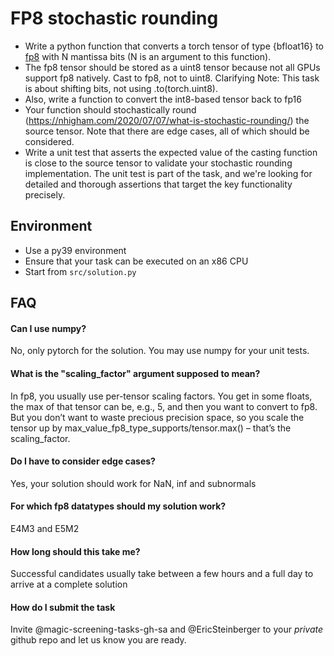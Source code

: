 # FP8 stochastic rounding

- Write a python function that converts a torch tensor of type {bfloat16}
  to [fp8](https://lambdalabs.com/blog/nvidia-hopper-h100-and-fp8-support) with N mantissa bits (N is an argument to
  this function).
- The fp8 tensor should be stored as a uint8 tensor because not all GPUs support fp8 natively. Cast to fp8, not to
  uint8. Clarifying Note: This task is about shifting bits, not using .to(torch.uint8).
- Also, write a function to convert the int8-based tensor back to fp16
- Your function should stochastically round (https://nhigham.com/2020/07/07/what-is-stochastic-rounding/) the source
  tensor. Note that there are edge cases, all of which should be considered.
- Write a unit test that asserts the expected value of the casting function is close to the source tensor to validate
  your stochastic rounding implementation. The unit test is part of the task, and we're looking for detailed and thorough assertions
  that target the key functionality precisely.

## Environment
- Use a py39 environment
- Ensure that your task can be executed on an x86 CPU
- Start from `src/solution.py`

## FAQ

#### Can I use numpy?
No, only pytorch for the solution. You may use numpy for your unit tests.

#### What is the "scaling_factor" argument supposed to mean?
In fp8, you usually use per-tensor scaling factors. You get in some floats, the max of that tensor can be, e.g., 5, and then you want to convert to fp8. But you don’t want to waste precious precision space, so you scale the tensor up by max_value_fp8_type_supports/tensor.max() – that’s the scaling_factor.

#### Do I have to consider edge cases?
Yes, your solution should work for NaN, inf and subnormals

#### For which fp8 datatypes should my solution work?
E4M3 and E5M2

#### How long should this take me?
Successful candidates usually take between a few hours and a full day to arrive at a complete solution

#### How do I submit the task
Invite @magic-screening-tasks-gh-sa and @EricSteinberger to your _private_ github repo and let us know you are ready.
